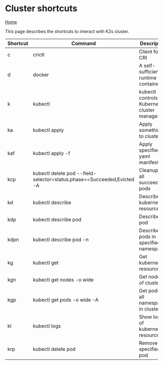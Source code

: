 <!--
SPDX-FileCopyrightText: © 2023 Siemens Healthcare GmbH

SPDX-License-Identifier: MIT
-->

# Cluster shortcuts

[ Home ](../README.md)

This page describes the shortcuts to interact with K2s cluster.

| Shortcut | Command                                                                | Description                                     |
| -------- | ---------------------------------------------------------------------- | ----------------------------------------------- |
| c        | crictl                                                                 | Client for CRI                                  |
| d        | docker                                                                 | A self-sufficient runtime for containers        |
| k        | kubectl                                                                | kubectl controls the Kubernetes cluster manager |
| ka       | kubectl apply                                                          | Apply something to cluster                      |
| kaf      | kubectl apply -f                                                       | Apply specified yaml manifest                   |
| kcp      | kubectl delete pod --field-selector=status.phase==Succeeded,Evicted -A | Cleanup of all succeeded pods                   |
| kd       | kubectl describe                                                       | Describe kubernetes resource                    |
| kdp      | kubectl describe pod                                                   | Describe pod                                    |
| kdpn     | kubectl describe pod -n                                                | Describe all pods in specified namespace        |
| kg       | kubectl get                                                            | Get kubernetes resource                         |
| kgn      | kubectl get nodes -o wide                                              | Get nodes of cluster                            |
| kgp      | kubectl get pods -o wide -A                                            | Get pods of all namespaces in cluster           |
| kl       | kubectl logs                                                           | Show logs of kubernetes resource                |
| krp      | kubectl delete pod                                                     | Remove specified pod                            |